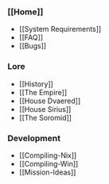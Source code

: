 ### [[Home]]
* [[System Requirements]]
* [[FAQ]]
* [[Bugs]]
### Lore
* [[History]]
* [[The Empire]]
* [[House Dvaered]]
* [[House Sirius]]
* [[The Soromid]]
### Development
* [[Compiling-Nix]]
* [[Compiling-Win]]
* [[Mission-Ideas]]
